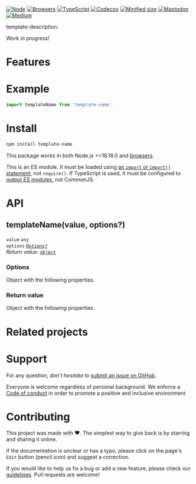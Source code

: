 [![Node](https://img.shields.io/badge/-Node.js-808080?logo=node.js&colorA=404040&logoColor=66cc33)](https://www.npmjs.com/package/template-name)
[![Browsers](https://img.shields.io/badge/-Browsers-808080?logo=firefox&colorA=404040)](https://unpkg.com/template-name?module)
[![TypeScript](https://img.shields.io/badge/-Typed-808080?logo=typescript&colorA=404040&logoColor=0096ff)](/src/main.d.ts)
[![Codecov](https://img.shields.io/badge/-Tested%20100%25-808080?logo=codecov&colorA=404040)](https://codecov.io/gh/ehmicky/template-name)
[![Minified size](https://img.shields.io/bundlephobia/minzip/template-name?label&colorA=404040&colorB=808080&logo=webpack)](https://bundlephobia.com/package/template-name)
[![Mastodon](https://img.shields.io/badge/-Mastodon-808080.svg?logo=mastodon&colorA=404040&logoColor=9590F9)](https://fosstodon.org/@ehmicky)
[![Medium](https://img.shields.io/badge/-Medium-808080.svg?logo=medium&colorA=404040)](https://medium.com/@ehmicky)

template-description.

Work in progress!

# Features

# Example

```js
import templateName from 'template-name'
```

# Install

```bash
npm install template-name
```

<!--
This package works in Node.js >=18.18.0.
-->

This package works in both Node.js >=18.18.0 and
[browsers](https://raw.githubusercontent.com/ehmicky/dev-tasks/main/src/browserslist).

This is an ES module. It must be loaded using
[an `import` or `import()` statement](https://gist.github.com/sindresorhus/a39789f98801d908bbc7ff3ecc99d99c),
not `require()`. If TypeScript is used, it must be configured to
[output ES modules](https://www.typescriptlang.org/docs/handbook/esm-node.html),
not CommonJS.

# API

## templateName(value, options?)

`value` `any`\
`options` [`Options?`](#options)\
_Return value_: [`object`](#return-value)

### Options

Object with the following properties.

### Return value

Object with the following properties.

# Related projects

# Support

For any question, _don't hesitate_ to [submit an issue on GitHub](../../issues).

Everyone is welcome regardless of personal background. We enforce a
[Code of conduct](CODE_OF_CONDUCT.md) in order to promote a positive and
inclusive environment.

# Contributing

This project was made with ❤️. The simplest way to give back is by starring and
sharing it online.

If the documentation is unclear or has a typo, please click on the page's `Edit`
button (pencil icon) and suggest a correction.

If you would like to help us fix a bug or add a new feature, please check our
[guidelines](CONTRIBUTING.md). Pull requests are welcome!

<!-- Thanks go to our wonderful contributors: -->

<!-- ALL-CONTRIBUTORS-LIST:START -->
<!-- prettier-ignore -->
<!--
<table><tr><td align="center"><a href="https://fosstodon.org/@ehmicky"><img src="https://avatars2.githubusercontent.com/u/8136211?v=4" width="100px;" alt="ehmicky"/><br /><sub><b>ehmicky</b></sub></a><br /><a href="https://github.com/ehmicky/template-name/commits?author=ehmicky" title="Code">💻</a> <a href="#design-ehmicky" title="Design">🎨</a> <a href="#ideas-ehmicky" title="Ideas, Planning, & Feedback">🤔</a> <a href="https://github.com/ehmicky/template-name/commits?author=ehmicky" title="Documentation">📖</a></td></tr></table>
 -->
<!-- ALL-CONTRIBUTORS-LIST:END -->
